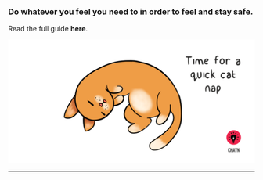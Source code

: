 ### Do whatever you feel you need to in order to feel and stay safe.

Read the full guide **here**.

![](/assets/Cat-nap--medium.gif)

---